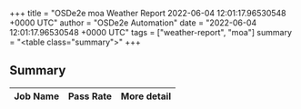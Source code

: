 +++
title = "OSDe2e moa Weather Report 2022-06-04 12:01:17.96530548 +0000 UTC"
author = "OSDe2e Automation"
date = "2022-06-04 12:01:17.96530548 +0000 UTC"
tags = ["weather-report", "moa"]
summary = "<table class=\"summary\"></table>"
+++
## Summary

| Job Name | Pass Rate | More detail |
|----------|-----------|-------------|




